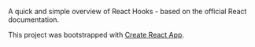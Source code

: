 A quick and simple overview of React Hooks - based on the official React documentation.

This project was bootstrapped with [Create React App](https://github.com/facebook/create-react-app).
